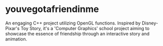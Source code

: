 # youvegotafriendinme
An engaging C++ project utilizing OpenGL functions. Inspired by Disney-Pixar's Toy Story, it's a 'Computer Graphics' school project aiming to showcase the essence of friendship through an interactive story and animation.
